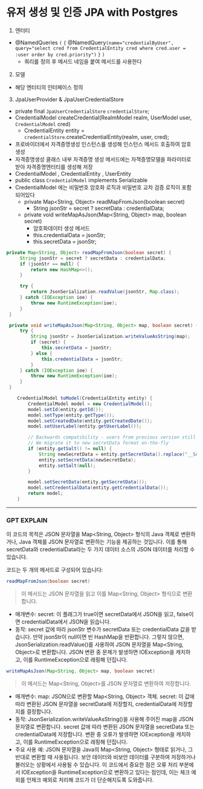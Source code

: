 
# 유저 생성 및 인증 JPA with Postgres



1. 엔터티
- @NamedQueries `(` `{` @NamedQuery`(name="credentialByUser", query="select cred from CredentialEntity cred where cred.user = :user order by cred.priority")`  `}` `)`
  - 쿼리를 정의 후 메서드 네임을 붙여 메서드를 사용한다    

2. 모델
- 해당 엔터티의 인터페이스 정의

3. JpaUserProvider & JpaUserCredentialStore

- private final `JpaUserCredentialStore` `credentialStore`;
-  CredentialModel createCredential(RealmModel realm, UserModel user, `CredentialModel` cred)
    - CredentialEntity entity = `credentialStore`.createCredentialEntity(realm, user, cred);
- 프로바이더에서 자격증명생성 인스턴스를 생성해 인스턴스 메서드 호출하여 암호 생성
- 자격증명생성 클래스 내부  자격증명 생성 메서드에는  자젹증명모델을 파라미터로 받아 자격증명엔터티를 생성해 저장
-  CredentialModel ,  CredentialEntity , UserEntity
-  public class `CredentialModel` implements Serializable
  - CredentialModel 에는 비밀번호 암호화 로직과 비밀번호 교차 검증 로직이 포함 되어있다
    - private Map<String, Object> readMapFromJson(boolean secret)
      - String jsonStr = secret ? secretData : credentialData;
    - private void writeMapAsJson(Map<String, Object> map, boolean secret)
       - 암호화데이터 생성 메서드   
       - this.credentialData = jsonStr;
       - this.secretData = jsonStr;

    
   ```JAVA
private Map<String, Object> readMapFromJson(boolean secret) {
        String jsonStr = secret ? secretData : credentialData;
        if (jsonStr == null) {
            return new HashMap<>();
        }

        try {
            return JsonSerialization.readValue(jsonStr, Map.class);
        } catch (IOException ioe) {
            throw new RuntimeException(ioe);
        }
    }

    private void writeMapAsJson(Map<String, Object> map, boolean secret) {
        try {
            String jsonStr = JsonSerialization.writeValueAsString(map);
            if (secret) {
                this.secretData = jsonStr;
            } else {
                this.credentialData = jsonStr;
            }
        } catch (IOException ioe) {
            throw new RuntimeException(ioe);
        }
    }

  ```



```JAVA
    CredentialModel toModel(CredentialEntity entity) {
        CredentialModel model = new CredentialModel();
        model.setId(entity.getId());
        model.setType(entity.getType());
        model.setCreatedDate(entity.getCreatedDate());
        model.setUserLabel(entity.getUserLabel());

        // Backwards compatibility - users from previous version still have "salt" in the DB filled.
        // We migrate it to new secretData format on-the-fly
        if (entity.getSalt() != null) {
            String newSecretData = entity.getSecretData().replace("__SALT__", Base64.encodeBytes(entity.getSalt()));
            entity.setSecretData(newSecretData);
            entity.setSalt(null);
        }

        model.setSecretData(entity.getSecretData());
        model.setCredentialData(entity.getCredentialData());
        return model;
    }
```

---

### GPT EXPLAIN

이 코드의 목적은 JSON 문자열을 Map<String, Object> 형식의 Java 객체로 변환하거나, Java 객체를 JSON 문자열로 변환하는 기능을 제공하는 것입니다. 이를 통해 secretData와 credentialData라는 두 가지 데이터 소스의 JSON 데이터를 처리할 수 있습니다.

코드는 두 개의 메서드로 구성되어 있습니다:
```JAVA
readMapFromJson(boolean secret)
```
> 이 메서드는 JSON 문자열을 읽고 이를 Map<String, Object> 형식으로 변환합니다.
- 매개변수:
secret: 이 플래그가 true이면 secretData에서 JSON을 읽고, false이면 credentialData에서 JSON을 읽습니다.
- 동작:
secret 값에 따라 jsonStr 변수가 secretData 또는 credentialData 값을 받습니다.
만약 jsonStr이 null이면 빈 HashMap을 반환합니다.
그렇지 않으면, JsonSerialization.readValue()를 사용하여 JSON 문자열을 Map<String, Object>로 변환합니다.
JSON 변환 중 문제가 발생하면 IOException을 캐치하고, 이를 RuntimeException으로 래핑해 던집니다.

```JAVA
writeMapAsJson(Map<String, Object> map, boolean secret)
```
> 이 메서드는 Map<String, Object>를 JSON 문자열로 변환하여 저장합니다.
- 매개변수:
map: JSON으로 변환할 Map<String, Object> 객체.
secret: 이 값에 따라 변환된 JSON 문자열을 secretData에 저장할지, credentialData에 저장할지를 결정합니다.
- 동작:
JsonSerialization.writeValueAsString()을 사용해 주어진 map을 JSON 문자열로 변환합니다.
secret 값에 따라 변환된 JSON 문자열을 secretData 또는 credentialData에 저장합니다.
변환 중 오류가 발생하면 IOException을 캐치하고, 이를 RuntimeException으로 래핑해 던집니다.
- 주요 사용 예:
JSON 문자열을 Java의 Map<String, Object> 형태로 읽거나, 그 반대로 변환할 때 사용됩니다.
보안 데이터와 비보안 데이터를 구분하여 저장하거나 불러오는 상황에서 사용될 수 있습니다.
이 코드에서 중요한 점은 오류 처리 부분에서 IOException을 RuntimeException으로 변환하고 있다는 점인데, 이는 체크 예외를 언체크 예외로 처리해 코드가 더 단순해지도록 도와줍니다.
